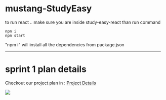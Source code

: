 # mustang-StudyEasy
to run react .. make sure you are inside study-easy-react
than run command
```
npm i
npm start 
```
"npm i" will install all the dependencies from package.json

---
# sprint 1 plan details
Checkout our project plan in : <a href = "https://github.com/orgs/ualbany-software-engineering/projects/1"> Project Details </a>

<img src = "https://raw.githubusercontent.com/ualbany-software-engineering/mustang-StudyEasy/main/StudyEasyApp/Sprint1_planbuild.png?token=GHSAT0AAAAAABX72O2FEKZOGI5LVEN2VIYQYY6OYWA" />
